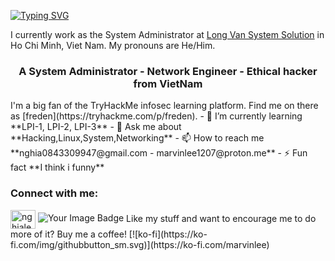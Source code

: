 [![Typing SVG](https://readme-typing-svg.herokuapp.com?font=courier+new&color=0BF700&lines=Hello!+My+name+is+Nghia!;A.K.A+Marvin+or+Freden_nz)](https://git.io/typing-svg)

I currently work as the System Administrator at [Long Van System Solution](https://www.nghiale.pro/) in Ho Chi Minh, Viet Nam. My pronouns are He/Him.
<h3 align="center">A System Administrator - Network Engineer - Ethical hacker from VietNam</h3>
I'm a big fan of the TryHackMe infosec learning platform. Find me on there as [freden](https://tryhackme.com/p/freden).
- 🌱 I’m currently learning **LPI-1, LPI-2, LPI-3**
- 💬 Ask me about **Hacking,Linux,System,Networking**
- 📫 How to reach me **nghia0843309947@gmail.com - marvinlee1207@proton.me**
- ⚡ Fun fact **I think i funny**
<h3 align="left">Connect with me:</h3>
<p align="left">
<a href="https://linkedin.com/in/nghiale1207" target="blank"><img align="center" src="https://raw.githubusercontent.com/rahuldkjain/github-profile-readme-generator/master/src/images/icons/Social/linked-in-alt.svg" alt="nghiale1207" height="30" width="40" /></a>



<img src="https://tryhackme-badges.s3.amazonaws.com/freden.png" alt="Your Image Badge" />
Like my stuff and want to encourage me to do more of it? Buy me a coffee! 
[![ko-fi](https://ko-fi.com/img/githubbutton_sm.svg)](https://ko-fi.com/marvinlee)




